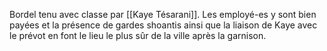 Bordel tenu avec classe par [[Kaye Tésarani]].
Les employé-es y sont bien payées et la présence de gardes shoantis ainsi que la liaison de Kaye avec le prévot en font le lieu le plus sûr de la ville après la garnison.